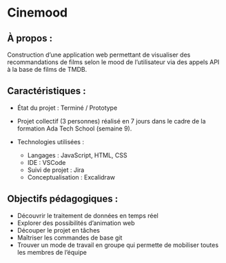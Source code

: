 # Cinemood


## À propos :
Construction d’une application web permettant de visualiser des recommandations de films selon le mood de l’utilisateur via des appels API à la base de films de TMDB.

## Caractéristiques :
- État du projet : Terminé / Prototype
  
- Projet collectif (3 personnes) réalisé en 7 jours dans le cadre de la formation Ada Tech School (semaine 9).
  
- Technologies utilisées :
  - Langages : JavaScript, HTML, CSS
  - IDE : VSCode
  - Suivi de projet : Jira
  - Conceptualisation : Excalidraw
    
## Objectifs pédagogiques : 
- Découvrir le traitement de données en temps réel
- Explorer des possibilités d’animation web
- Découper le projet en tâches
- Maîtriser les commandes de base git
- Trouver un mode de travail en groupe qui permette de mobiliser toutes les membres de l’équipe
